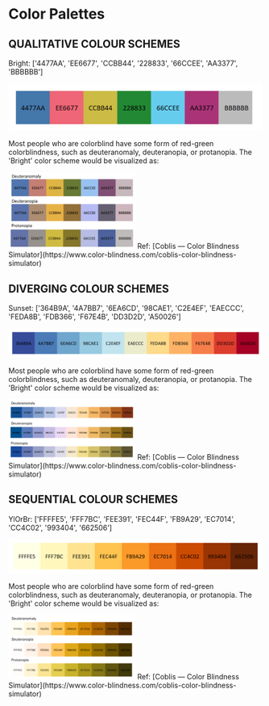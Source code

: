 # Color Palettes

## QUALITATIVE COLOUR SCHEMES

Bright:
['4477AA', 'EE6677', 'CCBB44', '228833', '66CCEE', 'AA3377', 'BBBBBB']

<img src="Bright.png" >

Most people who are colorblind have some form of red-green colorblindness, such as deuteranomaly, deuteranopia, or protanopia. The 'Bright' color scheme would be visualized as:

<img src="Bright_colorblind.png" style="width: 50%">
Ref: [Coblis — Color Blindness Simulator](https://www.color-blindness.com/coblis-color-blindness-simulator)

## DIVERGING COLOUR SCHEMES

Sunset:
['364B9A', '4A7BB7', '6EA6CD', '98CAE1', 'C2E4EF', 'EAECCC', 'FEDA8B', 'FDB366', 'F67E4B', 'DD3D2D', 'A50026']

<img src="Sunset.png" >

Most people who are colorblind have some form of red-green colorblindness, such as deuteranomaly, deuteranopia, or protanopia. The 'Bright' color scheme would be visualized as:

<img src="Sunset_colorblind.png" style="width: 50%">
Ref: [Coblis — Color Blindness Simulator](https://www.color-blindness.com/coblis-color-blindness-simulator)

## SEQUENTIAL COLOUR SCHEMES

YlOrBr:
['FFFFE5', 'FFF7BC', 'FEE391', 'FEC44F', 'FB9A29', 'EC7014', 'CC4C02', '993404', '662506']

<img src="YlOrBr.png" >

Most people who are colorblind have some form of red-green colorblindness, such as deuteranomaly, deuteranopia, or protanopia. The 'Bright' color scheme would be visualized as:

<img src="YlOrBr_colorblind.png" style="width: 50%">
Ref: [Coblis — Color Blindness Simulator](https://www.color-blindness.com/coblis-color-blindness-simulator)
